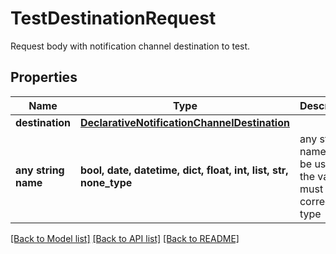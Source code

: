 # TestDestinationRequest

Request body with notification channel destination to test.

## Properties
Name | Type | Description | Notes
------------ | ------------- | ------------- | -------------
**destination** | [**DeclarativeNotificationChannelDestination**](DeclarativeNotificationChannelDestination.md) |  | 
**any string name** | **bool, date, datetime, dict, float, int, list, str, none_type** | any string name can be used but the value must be the correct type | [optional]

[[Back to Model list]](../README.md#documentation-for-models) [[Back to API list]](../README.md#documentation-for-api-endpoints) [[Back to README]](../README.md)


